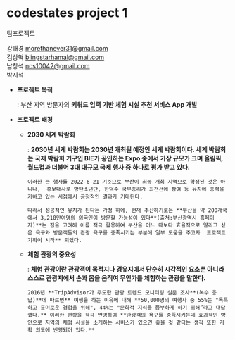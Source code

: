 # codestates project 1

팀프로젝트  

강태경 morethanever31@gmail.com  
김상혁 blingstarhamal@gmail.com  
남창석 ncs10042@gmail.com  
박지석  



- **프로젝트 목적**
    
    : 부산 지역 방문자의 **키워드 입력 기반 체험 시설 추천 서비스 App 개발** 
    
- **프로젝트 배경**
    - **2030 세계 박람회**
        
        :  **2030년 세계 박람회는 2030년 개최될 예정인 세계 박람회이다. 세계 박람회는 국제 박람회 기구인 BIE가 공인하는 Expo 중에서 가장 규모가 크며 올림픽, 월드컵과 더불어 3대 대규모 국제 행사 중 하나로 평가 받고 있다.**
        
          이러한 큰 행사를 2022-6-21 기준으로 부산이 최종 개최 지역으로 확정된 것은 아니나,  홍보대사로 방탄소년단, 한덕수 국무총리가 최전선에 참여 등 유치에 총력을 가하고 있는 시점에서 긍정적인 결과가 기대된다. 
        
          따라서 성공적인 유치가 된다는 가정 하에, 현재 추산하기로는 **부산을 약 200개국에서 3,218만여명의 외국인이 방문할 가능성이 있다**(출처:부산광역시 홈페이지)**는 점을 고려해 이를 적극 활용하여 부산을 어느 때보다 효율적으로 알리고 싶은 욕구와 방문객들의 관광 욕구를 충족시키는 부분에 일부 도움을 주고자  프로젝트 기획이 시작** 되었다.
        
    - **체험 관광의 중요성**
        
        : **체험 관광이란 관광객이 목적지나 경유지에서 단순히 시각적인 요소뿐 아니라 스스로 관광지에서 손과 몸을 움직여 무언가를 체험하는 관광을 말한다.** 
        
          2016년 **TripAdvisor가 주도한 관광 트렌드 모니터링 설문 조사**(복수 응답)**에 따르면** 여행을 하는 이유에 대해 **50,000명의 여행자 중 55%는 "독특하고 흥미로운 경험을 위해", 44%는 "문화적 지식을 풍부하게 하기 위해”라고 대답했다.** 이러한 현황을 적극 반영하여 **관광객의 욕구를 충족시키는데 효과적인 방안으로 지역의 체험 시설을 소개하는 서비스가 있으면 좋을 것 같다는 생각 또한 기획 의도에 반영되어 있다.**
